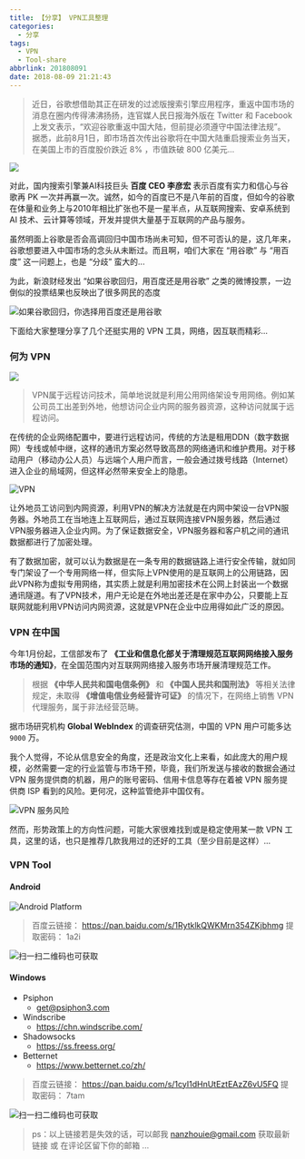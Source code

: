 ```yaml
---
title: 【分享】 VPN工具整理
categories:
  - 分享
tags:
  - VPN
  - Tool-share
abbrlink: 201808091
date: 2018-08-09 21:21:43
---
```


> 近日，谷歌想借助其正在研发的过滤版搜索引擎应用程序，重返中国市场的消息在圈内传得沸沸扬扬，连官媒人民日报海外版在 Twitter 和 Facebook 上发文表示，“欢迎谷歌重返中国大陆，但前提必须遵守中国法律法规”。
> 据悉，此前8月1日，即市场首次传出谷歌将在中国大陆重启搜索业务当天，在美国上市的百度股价跌近 8% ，市值跌破 800 亿美元...

![](http://pcx2lec2u.bkt.clouddn.com/201808091657_648.jpg)

对此，国内搜索引擎兼AI科技巨头 **百度 CEO 李彦宏** 表示百度有实力和信心与谷歌再 PK 一次并再赢一次。诚然，如今的百度已不是八年前的百度，但如今的谷歌在体量和业务上与2010年相比扩张也不是一星半点，从互联网搜索、安卓系统到 AI 技术、云计算等领域，开发并提供大量基于互联网的产品与服务。

虽然明面上谷歌是否会高调回归中国市场尚未可知，但不可否认的是，这几年来，谷歌想要进入中国市场的念头从未断过。而且啊，咱们大家在 “用谷歌” 与 “用百度” 这一问题上，也是 “分歧” 蛮大的...

为此，新浪财经发出 “如果谷歌回归，用百度还是用谷歌” 之类的微博投票，一边倒似的投票结果也反映出了很多网民的态度

![如果谷歌回归，你选择用百度还是用谷歌](http://pcx2lec2u.bkt.clouddn.com/201808091634_397.jpg)

下面给大家整理分享了几个还挺实用的 VPN 工具，网络，因互联而精彩...

### 何为 VPN

![](http://pcx2lec2u.bkt.clouddn.com/201808091633_55.jpg)

> VPN属于远程访问技术，简单地说就是利用公用网络架设专用网络。例如某公司员工出差到外地，他想访问企业内网的服务器资源，这种访问就属于远程访问。

在传统的企业网络配置中，要进行远程访问，传统的方法是租用DDN（数字数据网）专线或帧中继，这样的通讯方案必然导致高昂的网络通讯和维护费用。对于移动用户（移动办公人员）与远端个人用户而言，一般会通过拨号线路（Internet）进入企业的局域网，但这样必然带来安全上的隐患。

![VPN](http://pcx2lec2u.bkt.clouddn.com/201808091746_317.jpg)

让外地员工访问到内网资源，利用VPN的解决方法就是在内网中架设一台VPN服务器。外地员工在当地连上互联网后，通过互联网连接VPN服务器，然后通过VPN服务器进入企业内网。为了保证数据安全，VPN服务器和客户机之间的通讯数据都进行了加密处理。

有了数据加密，就可以认为数据是在一条专用的数据链路上进行安全传输，就如同专门架设了一个专用网络一样，但实际上VPN使用的是互联网上的公用链路，因此VPN称为虚拟专用网络，其实质上就是利用加密技术在公网上封装出一个数据通讯隧道。有了VPN技术，用户无论是在外地出差还是在家中办公，只要能上互联网就能利用VPN访问内网资源，这就是VPN在企业中应用得如此广泛的原因。

### VPN 在中国

今年1月份起，工信部发布了 **《工业和信息化部关于清理规范互联网网络接入服务市场的通知》**，在全国范围内对互联网网络接入服务市场开展清理规范工作。

> 根据 **《中华人民共和国电信条例》** 和 **《中国人民共和国刑法》** 等相关法律规定，未取得 **《增值电信业务经营许可证》** 的情况下，在网络上销售 VPN 代理服务，属于非法经营范畴。

据市场研究机构 **Global WebIndex** 的调查研究估测，中国的 VPN 用户可能多达 `9000` 万。

我个人觉得，不论从信息安全的角度，还是政治文化上来看，如此庞大的用户规模，必然需要一定的行业监管与市场干预，毕竟，我们所发送与接收的数据会通过 VPN 服务提供商的机器，用户的账号密码、信用卡信息等存在着被 VPN 服务提供商 ISP 看到的风险。更何况，这种监管绝非中国仅有。

![VPN 服务风险](http://pcx2lec2u.bkt.clouddn.com/201808091735_103.jpg)

然而，形势政策上的方向性问题，可能大家很难找到或是稳定使用某一款 VPN 工具，这里的话，也只是推荐几款我用过的还好的工具（至少目前是这样）...

### VPN Tool

#### Android

![Android Platform](http://pcx2lec2u.bkt.clouddn.com/201808091635_989.jpg)

> 百度云链接：
> https://pan.baidu.com/s/1RytklkQWKMrn354ZKjbhmg
> 提取密码：
> 1a2i

![扫一扫二维码也可获取](http://pcx2lec2u.bkt.clouddn.com/201808091728_548.png)

#### Windows
* Psiphon
    * <get@psiphon3.com>
* Windscribe
    * <https://chn.windscribe.com/>
* Shadowsocks
    * <https://ss.freess.org/>
* Betternet
    * <https://www.betternet.co/zh/>

> 百度云链接：
> https://pan.baidu.com/s/1cyI1dHnUtEztEAzZ6vU5FQ
> 提取密码：
> 7tam

![扫一扫二维码也可获取](http://pcx2lec2u.bkt.clouddn.com/201808091729_892.png)

> ps：以上链接若是失效的话，可以邮我 nanzhouie@gmail.com 获取最新链接 或 在评论区留下你的邮箱 ...